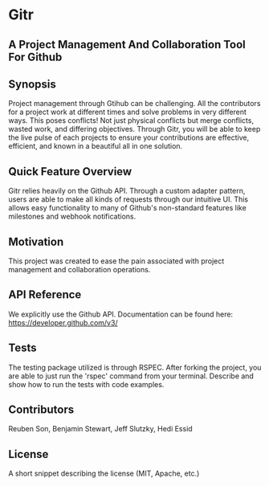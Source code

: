 # Gitr
## A Project Management And Collaboration Tool For Github

## Synopsis
Project management through Gtihub can be challenging. All the contributors for a project work at different times and solve problems in very different ways. This poses conflicts! Not just physical conflicts but merge conflicts, wasted work, and differing objectives. Through Gitr, you will be able to keep the live pulse of each projects to ensure your contributions are effective, efficient, and known in a beautiful all in one solution.

## Quick Feature Overview
Gitr relies heavily on the Github API. Through a custom adapter pattern, users are able to make all kinds of requests through our intuitive UI.
This allows easy functionality to many of Github's non-standard features like milestones and webhook notifications.

## Motivation
This project was created to ease the pain associated with project management and collaboration operations.

## API Reference
We explicitly use the Github API. Documentation can be found here: https://developer.github.com/v3/

## Tests
The testing package utilized is through RSPEC. After forking the project, you are able to just run the 'rspec' command from your terminal.
Describe and show how to run the tests with code examples.

## Contributors
Reuben Son, Benjamin Stewart, Jeff Slutzky, Hedi Essid

## License
A short snippet describing the license (MIT, Apache, etc.)
